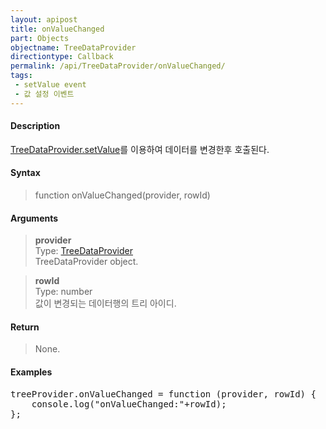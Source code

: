 ```yaml
---
layout: apipost
title: onValueChanged
part: Objects
objectname: TreeDataProvider
directiontype: Callback
permalink: /api/TreeDataProvider/onValueChanged/
tags:
 - setValue event
 - 값 설정 이벤트
---
```



#### Description

 [TreeDataProvider.setValue](/api/TreeDataProvider/setValue/)를 이용하여 데이터를 변경한후 호출된다.

#### Syntax

> function onValueChanged(provider, rowId)  

#### Arguments

> **provider**  
> Type: [TreeDataProvider](/api/TreeDataProvider/)  
> TreeDataProvider object.  

> **rowId**  
> Type: number  
> 값이 변경되는 데이터행의 트리 아이디.  

#### Return

> None.  

#### Examples 

<pre class="prettyprint">
treeProvider.onValueChanged = function (provider, rowId) {
    console.log("onValueChanged:"+rowId);
};
</pre>

